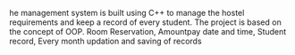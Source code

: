 he management system is built using C++ to manage the hostel requirements and keep a record of every student. The project is based on the concept of OOP. Room Reservation, Amountpay date and time, Student record, Every month updation and saving of records
